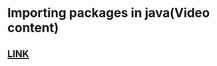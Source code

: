 # Importing packages in java(Video content)

## [LINK](https://drive.google.com/file/d/1-3Aprt7VQ__b-fR8-0kMA_-iiQyDt11-/view?usp=sharing)
